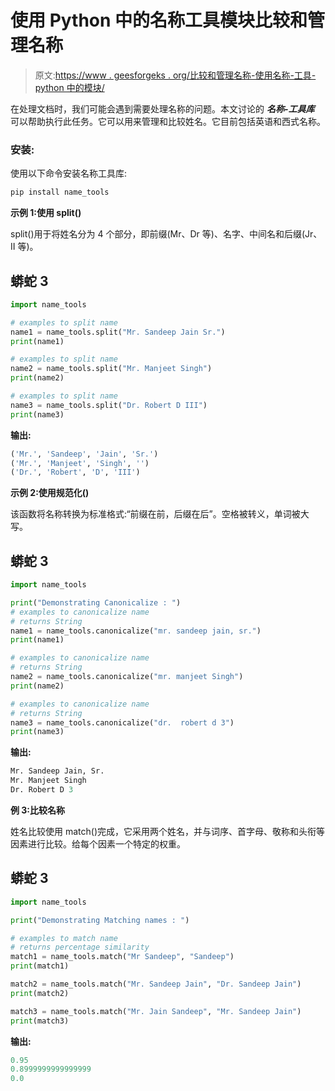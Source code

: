 # 使用 Python 中的名称工具模块比较和管理名称

> 原文:[https://www . geesforgeks . org/比较和管理名称-使用名称-工具-python 中的模块/](https://www.geeksforgeeks.org/comparing-and-managing-names-using-name-tools-module-in-python/)

在处理文档时，我们可能会遇到需要处理名称的问题。本文讨论的 ***名称-工具库*** 可以帮助执行此任务。它可以用来管理和比较姓名。它目前包括英语和西式名称。

### 安装:

使用以下命令安装名称工具库:

```py
pip install name_tools
```

**示例 1:使用 split()**

split()用于将姓名分为 4 个部分，即前缀(Mr、Dr 等)、名字、中间名和后缀(Jr、II 等)。

## 蟒蛇 3

```py
import name_tools

# examples to split name
name1 = name_tools.split("Mr. Sandeep Jain Sr.")
print(name1)

# examples to split name
name2 = name_tools.split("Mr. Manjeet Singh")
print(name2)

# examples to split name
name3 = name_tools.split("Dr. Robert D III")
print(name3)
```

**输出:**

```py
('Mr.', 'Sandeep', 'Jain', 'Sr.')
('Mr.', 'Manjeet', 'Singh', '')
('Dr.', 'Robert', 'D', 'III')
```

**示例 2:使用规范化()**

该函数将名称转换为标准格式:“前缀在前，后缀在后”。空格被转义，单词被大写。

## 蟒蛇 3

```py
import name_tools

print("Demonstrating Canonicalize : ")
# examples to canonicalize name
# returns String
name1 = name_tools.canonicalize("mr. sandeep jain, sr.")
print(name1)

# examples to canonicalize name
# returns String
name2 = name_tools.canonicalize("mr. manjeet Singh")
print(name2)

# examples to canonicalize name
# returns String
name3 = name_tools.canonicalize("dr.  robert d 3")
print(name3)
```

**输出:**

```py
Mr. Sandeep Jain, Sr.
Mr. Manjeet Singh
Dr. Robert D 3
```

**例 3:比较名称**

姓名比较使用 match()完成，它采用两个姓名，并与词序、首字母、敬称和头衔等因素进行比较。给每个因素一个特定的权重。

## 蟒蛇 3

```py
import name_tools

print("Demonstrating Matching names : ")

# examples to match name
# returns percentage similarity
match1 = name_tools.match("Mr Sandeep", "Sandeep")
print(match1)

match2 = name_tools.match("Mr. Sandeep Jain", "Dr. Sandeep Jain")
print(match2)

match3 = name_tools.match("Mr. Jain Sandeep", "Mr. Sandeep Jain")
print(match3)
```

**输出:**

```py
0.95
0.8999999999999999
0.0
```